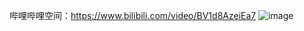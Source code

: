 
哔哩哔哩空间：https://www.bilibili.com/video/BV1d8AzeiEa7
![image](https://github.com/user-attachments/assets/901a5e0e-9710-4542-9d6c-cbfe1c2fe616)

